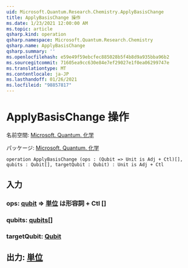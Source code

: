 ```yaml
---
uid: Microsoft.Quantum.Research.Chemistry.ApplyBasisChange
title: ApplyBasisChange 操作
ms.date: 1/23/2021 12:00:00 AM
ms.topic: article
qsharp.kind: operation
qsharp.namespace: Microsoft.Quantum.Research.Chemistry
qsharp.name: ApplyBasisChange
qsharp.summary: ''
ms.openlocfilehash: e59e49f59ebcfec885028b5f4b8d9a935bba96b2
ms.sourcegitcommit: 71605ea9cc630e84e7ef29027e1f0ea06299747e
ms.translationtype: MT
ms.contentlocale: ja-JP
ms.lasthandoff: 01/26/2021
ms.locfileid: "98857817"
---
```

# <a name="applybasischange-operation"></a>ApplyBasisChange 操作

名前空間: [Microsoft. Quantum. 化学](xref:Microsoft.Quantum.Research.Chemistry)

パッケージ: [Microsoft. Quantum. 化学](https://nuget.org/packages/Microsoft.Quantum.Research.Chemistry)




```qsharp
operation ApplyBasisChange (ops : (Qubit => Unit is Adj + Ctl)[], qubits : Qubit[], targetQubit : Qubit) : Unit is Adj + Ctl
```


## <a name="input"></a>入力

### <a name="ops--qubit--unit--is-adj--ctl"></a>ops: [qubit](xref:microsoft.quantum.lang-ref.qubit) => [単位](xref:microsoft.quantum.lang-ref.unit)  は形容詞 + Ctl []




### <a name="qubits--qubit"></a>qubits: [qubits](xref:microsoft.quantum.lang-ref.qubit)[]




### <a name="targetqubit--qubit"></a>targetQubit: [Qubit](xref:microsoft.quantum.lang-ref.qubit)





## <a name="output--unit"></a>出力: [単位](xref:microsoft.quantum.lang-ref.unit)

